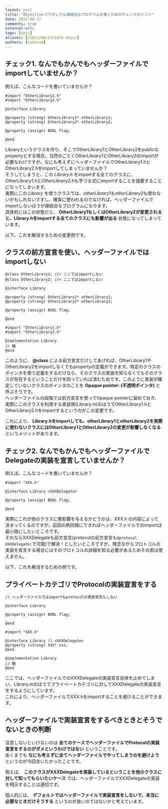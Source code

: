 ```yaml
---
layout: post
title: "Objective-Cで少しでも疎結合なプログラムを書くためのチェックポイント"
date: 2012-08-17
comments: true
external-url: 
tags: [objc]
aliases: [/2012/08/17/safe-objc/]
authors: [tokorom]
---
```


## チェック1. なんでもかんでもヘッダーファイルでimportしていませんか？

例えば、こんなコードを書いていませんか？
```objc Library.hのもしかしたら改善できるかもしれない例
#import "OtherLibrary1.h"
#import "OtherLibrary2.h"

@interface Library

@property (strong) OtherLibrary1* otherLibrary1;
@property (strong) OtherLibrary2* otherLibrary2;

@property (assign) BOOL flag;

@end
```
Libraryというクラスを作り、そこでOtherLibrary1とOtherLibrary2をpublicなpropertyとする場合、当然のごとくOtherLibrary1とOtherLibrary2のimportが必要なわけですが、なにも考えずにヘッダーファイルでOtherLibrary1.hとOtherLibrary2.hをimportしてしまっていませんか？  
そうしてしまうと、この *Library.h* をimportする全てのクラスに、*OtherLibrary1.h*と*OtherLibrary2.h*も芋づる式にimportすることを強要することになってしまいます。  
実際にこの *Library* を使うクラスでは、*otherLibrary1*も*otherLibrary2*も使わないかもしれないですし、確実に使われるのでなければ、ヘッダーファイルでimportしないほうが疎結合なプログラムになります。  
具体的にはこの状態だと、 **OtherLibrary1もしくはOtherLibrary2が変更されると、Library.hをimportする全てのクラスにも影響が出る** 状態になってしまっています。

以下、これを解消するための変更例です。

<!-- more -->

## クラスの前方宣言を使い、ヘッダーファイルではimportしない

```objc Library.hの改善例
@class OtherLibrary1; //< ここではimportしない
@class OtherLibrary2; //< ここではimportしない

@interface Library

@property (strong) OtherLibrary1* otherLibrary1;
@property (strong) OtherLibrary2* otherLibrary2;

@property (assign) BOOL flag;

@end
```
```objc Library.m
#import "OtherLibrary1.h"
#import "OtherLibrary2.h"

@implementation Library
// 略
@end
```
このように、 **@class** による前方宣言だけしてあげれば、OtherLibrary1やOtherLibrary2をimportしなくてもpropertyの定義ができます。特定のクラスのポインタを使う定義をするだけなら、そのクラスの実装を知らなくてもそのクラスが存在するということだけを知っていれば済むためです。このように実装が確定していないクラスのポインタのことを **Opaque pointer: (不透明ポインタ)** と呼ぶそうです。  
ヘッダーファイルの段階では前方宣言を使ってOpaque pointerに留めておき、実際にこのクラスを利用する実装側(Library.m)のほうでOtherLibrary1.hとOtherLibrary2.hをimportするというのがこの変更です。

これにより、 **Library.hをimportしても、otherLibrary1とotherLibrary2を実際に使わないクラスにはOtherLibrary1とOtherLibrary2の変更が影響しなくなる** というメリットがあります。

## チェック2. なんでもかんでもヘッダーファイルでDelegateの実装を宣言していませんか？

例えば、こんなコードを書いていませんか？
```objc Library.hのもしかしたら改善できるかもしれない例
#import "XXX.h"

@interface Library <XXXDelegate>

@property (assign) BOOL flag;

@end
```
実際にこれが他のクラスに悪影響を与えるかどうかは、*XXX.h* の内容によって決まってくるのですが、前回の例同様にできればヘッダーファイルでのimportは最小限にしたいところです。  
それならXXXDelegateも前方宣言(protocolの前方宣言も`@protocol XXXDelegate;`で可能)で解決！としたいところですが、残念ながらプロトコルの実装を宣言する場合にはそのプロトコルの詳細を知る必要があるためその索は使えません。

以下、これを解消するための例です。

## プライベートカテゴリでProtocolの実装宣言をする

```objc Library.hの改善例
// ヘッダーファイルではimportもprotocolの実装宣言もしない

@interface Library

@property (assign) BOOL flag;

@end
```
```objc Library.mの改善例
#import "XXX.h"

@interface Library () <XXXDelegate>
@property (strong) XXX* xxx;
@end

@implementation Library
// 略
@end
```
ここでは、ヘッダーファイルでのXXXDelegateの実装宣言自体を止めてしまい、Library.mのほうでプライベートカテゴリに対してXXXDelegateの実装宣言をするようにしています。  
これにより、ヘッダーファイルでXXX.hをimportすることを避けることができます。

## ヘッダーファイルで実装宣言をするべきときとそうでないときの判断

注意しないといけないのは **全てのケースでヘッダーファイルでProtocolの実装宣言をするのがダメというわけではない** ということです。  
あくまでも **なにも考えずに全てヘッダーファイルでやってしまうのを避けよう** というのが今回言いたかったことです。  

例えば、 **このクラスがXXXDelegateを実装しているということを他のクラスに対して知ってもらいたいケース** では、ヘッダーファイルでXXXDelegateの実装を明示することは適切です。  

個人的には、 **デフォルトではヘッダーファイルで実装宣言をしないで、本当に必要なときだけそうする** というのが良いのではないかと考えています。




